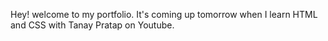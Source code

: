 Hey! welcome to my portfolio. It's coming up tomorrow when I learn HTML and CSS with Tanay Pratap on Youtube.

